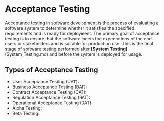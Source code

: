 # Acceptance Testing

Acceptance testing in software development is the process of evaluating a software system to determine whether it satisfies the specified requirements and is ready for deployment. 
The primary goal of acceptance testing is to ensure that the software meets the expectations of the end-users or stakeholders and is suitable for production use. 
This is the final stage of software testing performed after **[System Testing]**(System_Testing.md) and before the system is deployed for usage.


## Types of Acceptance Testing

* User Acceptance Testing (UAT):
* Business Acceptance Testing (BAT):
* Contract Acceptance Testing (CAT):
* Regulation Acceptance Testing (RAT):
* Operational Acceptance Testing (OAT):
* Alpha Testing:
* Beta Testing: 
